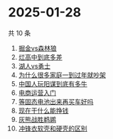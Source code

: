 # 2025-01-28

共 10 条

<!-- BEGIN -->
<!-- 最后更新时间 Tue Jan 28 2025 11:16:27 GMT+0800 (China Standard Time) -->

1. [掘金vs森林狼](https://www.zhihu.com/search?q=掘金vs森林狼)
1. [烂高中到底多差](https://www.zhihu.com/search?q=烂高中到底多差)
1. [湖人vs勇士](https://www.zhihu.com/search?q=湖人vs勇士)
1. [为什么很多家庭一到过年就吵架](https://www.zhihu.com/search?q=为什么很多家庭一到过年就吵架)
1. [中国人玩阳谋到底有多牛](https://www.zhihu.com/search?q=中国人玩阳谋到底有多牛)
1. [电商运营入门](https://www.zhihu.com/search?q=电商运营入门)
1. [等固态电池出来再买车好吗](https://www.zhihu.com/search?q=等固态电池出来再买车好吗)
1. [现在干什么能挣钱](https://www.zhihu.com/search?q=现在干什么能挣钱)
1. [灰熊战胜鹈鹕](https://www.zhihu.com/search?q=灰熊战胜鹈鹕)
1. [冲锋衣软壳和硬壳的区别](https://www.zhihu.com/search?q=冲锋衣软壳和硬壳的区别)

<!-- END -->

